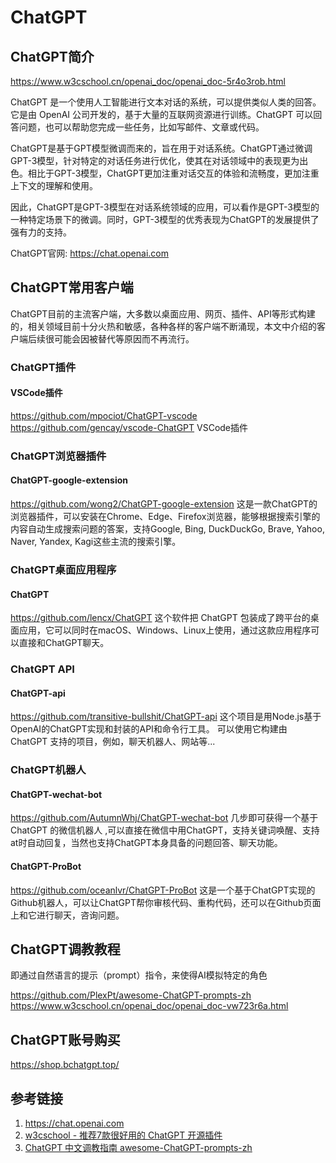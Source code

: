 # ChatGPT


## ChatGPT简介

https://www.w3cschool.cn/openai_doc/openai_doc-5r4o3rob.html

ChatGPT 是一个使用人工智能进行文本对话的系统，可以提供类似人类的回答。它是由 OpenAI 公司开发的，基于大量的互联网资源进行训练。ChatGPT 可以回答问题，也可以帮助您完成一些任务，比如写邮件、文章或代码。

ChatGPT是基于GPT模型微调而来的，旨在用于对话系统。ChatGPT通过微调GPT-3模型，针对特定的对话任务进行优化，使其在对话领域中的表现更为出色。相比于GPT-3模型，ChatGPT更加注重对话交互的体验和流畅度，更加注重上下文的理解和使用。

因此，ChatGPT是GPT-3模型在对话系统领域的应用，可以看作是GPT-3模型的一种特定场景下的微调。同时，GPT-3模型的优秀表现为ChatGPT的发展提供了强有力的支持。

ChatGPT官网: https://chat.openai.com


## ChatGPT常用客户端

ChatGPT目前的主流客户端，大多数以桌面应用、网页、插件、API等形式构建的，相关领域目前十分火热和敏感，各种各样的客户端不断涌现，本文中介绍的客户端后续很可能会因被替代等原因而不再流行。


### ChatGPT插件

#### VSCode插件
https://github.com/mpociot/ChatGPT-vscode
https://github.com/gencay/vscode-ChatGPT
VSCode插件


### ChatGPT浏览器插件

#### ChatGPT-google-extension
https://github.com/wong2/ChatGPT-google-extension
这是一款ChatGPT的浏览器插件，可以安装在Chrome、Edge、Firefox浏览器，能够根据搜索引擎的内容自动生成搜索问题的答案，支持Google, Bing, DuckDuckGo, Brave, Yahoo, Naver, Yandex, Kagi这些主流的搜索引擎。


### ChatGPT桌面应用程序

#### ChatGPT
https://github.com/lencx/ChatGPT
这个软件把 ChatGPT 包装成了跨平台的桌面应用，它可以同时在macOS、Windows、Linux上使用，通过这款应用程序可以直接和ChatGPT聊天。



### ChatGPT API
#### ChatGPT-api
https://github.com/transitive-bullshit/ChatGPT-api
这个项目是用Node.js基于OpenAI的ChatGPT实现和封装的API和命令行工具。
可以使用它构建由 ChatGPT 支持的项目，例如，聊天机器人、网站等...


### ChatGPT机器人

#### ChatGPT-wechat-bot
https://github.com/AutumnWhj/ChatGPT-wechat-bot
几步即可获得一个基于 ChatGPT 的微信机器人 ,可以直接在微信中用ChatGPT，支持关键词唤醒、支持at时自动回复，当然也支持ChatGPT本身具备的问题回答、聊天功能。

#### ChatGPT-ProBot
https://github.com/oceanlvr/ChatGPT-ProBot
这是一个基于ChatGPT实现的Github机器人，可以让ChatGPT帮你审核代码、重构代码，还可以在Github页面上和它进行聊天，咨询问题。


## ChatGPT调教教程

即通过自然语言的提示（prompt）指令，来使得AI模拟特定的角色

https://github.com/PlexPt/awesome-ChatGPT-prompts-zh
https://www.w3cschool.cn/openai_doc/openai_doc-vw723r6a.html



## ChatGPT账号购买

https://shop.bchatgpt.top/


## 参考链接

1. https://chat.openai.com
2. [w3cschool - 推荐7款很好用的 ChatGPT 开源插件](https://www.w3cschool.cn/openai_doc/openai_doc-rtix3r2t.html)
3. [ChatGPT 中文调教指南 awesome-ChatGPT-prompts-zh](https://github.com/PlexPt/awesome-ChatGPT-prompts-zh)